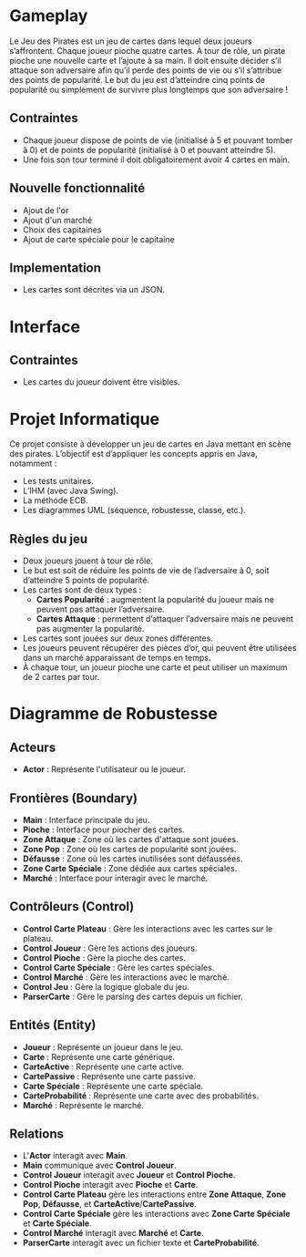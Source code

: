 # Gameplay
Le Jeu des Pirates est un jeu de cartes dans lequel deux joueurs s’affrontent.
Chaque joueur pioche quatre cartes. À tour de rôle, un pirate pioche une nouvelle carte et l’ajoute à sa main. Il doit ensuite décider s’il attaque son adversaire afin qu’il perde des points de vie ou s’il s’attribue des points de popularité.
Le but du jeu est d’atteindre cinq points de popularité ou simplement de survivre plus longtemps que son adversaire !

## Contraintes
* Chaque joueur dispose de points de vie (initialisé à 5 et pouvant tomber à 0) et de points de popularité (initialisé à 0 et pouvant atteindre 5).
* Une fois son tour terminé il doit obligatoirement avoir 4 cartes en main.

## Nouvelle fonctionnalité
* Ajout de l'or
* Ajout d'un marché
* Choix des capitaines
* Ajout de carte spéciale pour le capitaine

## Implementation
* Les cartes sont décrites via un JSON.

# Interface
## Contraintes
* Les cartes du joueur doivent être visibles.

# Projet Informatique
Ce projet consiste à développer un jeu de cartes en Java mettant en scène des pirates. L’objectif est d’appliquer les concepts appris en Java, notamment :
* Les tests unitaires.
* L’IHM (avec Java Swing).
* La méthode ECB.
* Les diagrammes UML (séquence, robustesse, classe, etc.).

## Règles du jeu
* Deux joueurs jouent à tour de rôle.
* Le but est soit de réduire les points de vie de l’adversaire à 0, soit d’atteindre 5 points de popularité.
* Les cartes sont de deux types :
  * **Cartes Popularité** : augmentent la popularité du joueur mais ne peuvent pas attaquer l’adversaire.
  * **Cartes Attaque** : permettent d’attaquer l’adversaire mais ne peuvent pas augmenter la popularité.
* Les cartes sont jouées sur deux zones différentes.
* Les joueurs peuvent récupérer des pièces d’or, qui peuvent être utilisées dans un marché apparaissant de temps en temps.
* À chaque tour, un joueur pioche une carte et peut utiliser un maximum de 2 cartes par tour.

# Diagramme de Robustesse

## Acteurs
- **Actor** : Représente l'utilisateur ou le joueur.

## Frontières (Boundary)
- **Main** : Interface principale du jeu.
- **Pioche** : Interface pour piocher des cartes.
- **Zone Attaque** : Zone où les cartes d'attaque sont jouées.
- **Zone Pop** : Zone où les cartes de popularité sont jouées.
- **Défausse** : Zone où les cartes inutilisées sont défaussées.
- **Zone Carte Spéciale** : Zone dédiée aux cartes spéciales.
- **Marché** : Interface pour interagir avec le marché.

## Contrôleurs (Control)
- **Control Carte Plateau** : Gère les interactions avec les cartes sur le plateau.
- **Control Joueur** : Gère les actions des joueurs.
- **Control Pioche** : Gère la pioche des cartes.
- **Control Carte Spéciale** : Gère les cartes spéciales.
- **Control Marché** : Gère les interactions avec le marché.
- **Control Jeu** : Gère la logique globale du jeu.
- **ParserCarte** : Gère le parsing des cartes depuis un fichier.

## Entités (Entity)
- **Joueur** : Représente un joueur dans le jeu.
- **Carte** : Représente une carte générique.
- **CarteActive** : Représente une carte active.
- **CartePassive** : Représente une carte passive.
- **Carte Spéciale** : Représente une carte spéciale.
- **CarteProbabilité** : Représente une carte avec des probabilités.
- **Marché** : Représente le marché.

## Relations
- L'**Actor** interagit avec **Main**.
- **Main** communique avec **Control Joueur**.
- **Control Joueur** interagit avec **Joueur** et **Control Pioche**.
- **Control Pioche** interagit avec **Pioche** et **Carte**.
- **Control Carte Plateau** gère les interactions entre **Zone Attaque**, **Zone Pop**, **Défausse**, et **CarteActive**/**CartePassive**.
- **Control Carte Spéciale** gère les interactions avec **Zone Carte Spéciale** et **Carte Spéciale**.
- **Control Marché** interagit avec **Marché** et **Carte**.
- **ParserCarte** interagit avec un fichier texte et **CarteProbabilité**.
